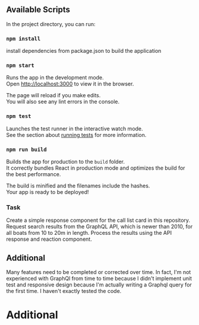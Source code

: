 

## Available Scripts

In the project directory, you can run:

### `npm install`
install dependencies from package.json to build the application 

### `npm start`

Runs the app in the development mode.<br>
Open [http://localhost:3000](http://localhost:3000) to view it in the browser.

The page will reload if you make edits.<br>
You will also see any lint errors in the console.

### `npm test`

Launches the test runner in the interactive watch mode.<br>
See the section about [running tests](https://facebook.github.io/create-react-app/docs/running-tests) for more information.

### `npm run build`

Builds the app for production to the `build` folder.<br>
It correctly bundles React in production mode and optimizes the build for the best performance.

The build is minified and the filenames include the hashes.<br>
Your app is ready to be deployed!

### Task

Create a simple response component for the call list card in this repository.
Request search results from the GraphQL API, which is newer than 2010, for all boats from 10 to 20m in length.
Process the results using the API response and reaction component.

## Additional 
Many features need to be completed or corrected over time.
In fact, I'm not experienced with GraphQl from time to time because I didn't implement unit test and responsive design because I'm actually writing a Graphql query for the first time. I haven't exactly tested the code.

# Additional 


